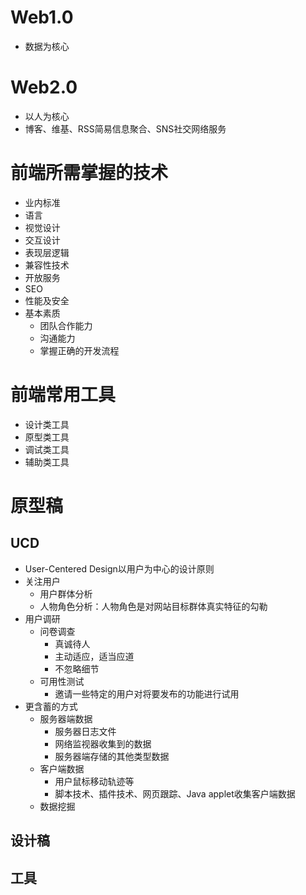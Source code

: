 # Web1.0
- 数据为核心

# Web2.0
- 以人为核心
- 博客、维基、RSS简易信息聚合、SNS社交网络服务

# 前端所需掌握的技术
- 业内标准
- 语言
- 视觉设计
- 交互设计
- 表现层逻辑
- 兼容性技术
- 开放服务
- SEO
- 性能及安全
- 基本素质
    + 团队合作能力
    + 沟通能力
    + 掌握正确的开发流程

# 前端常用工具
- 设计类工具
- 原型类工具
- 调试类工具
- 辅助类工具

# 原型稿
## UCD 
- User-Centered Design以用户为中心的设计原则
- 关注用户
    + 用户群体分析
    + 人物角色分析：人物角色是对网站目标群体真实特征的勾勒
- 用户调研
    + 问卷调查
        * 真诚待人
        * 主动适应，适当应道
        * 不忽略细节
    + 可用性测试
        * 邀请一些特定的用户对将要发布的功能进行试用
- 更含蓄的方式
    + 服务器端数据
        * 服务器日志文件
        * 网络监视器收集到的数据
        * 服务器端存储的其他类型数据
    + 客户端数据
        * 用户鼠标移动轨迹等
        * 脚本技术、插件技术、网页跟踪、Java applet收集客户端数据
    + 数据挖掘

## 设计稿

## 工具
